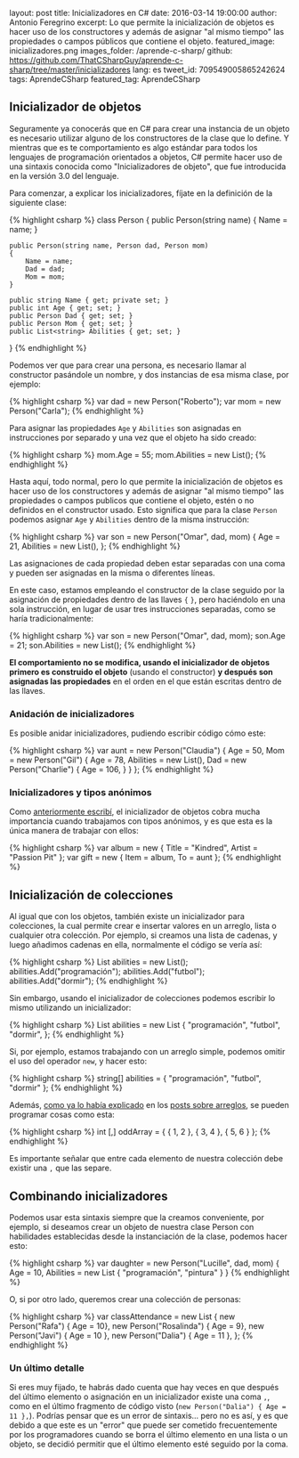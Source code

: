 layout: post
title: Inicializadores en C#
date: 2016-03-14 19:00:00
author: Antonio Feregrino
excerpt: Lo que permite la inicialización de objetos es hacer uso de los constructores y además de asignar &quot;al mismo tiempo&quot; las propiedades o campos públicos que contiene el objeto.
featured_image: inicializadores.png
images_folder: /aprende-c-sharp/
github: https://github.com/ThatCSharpGuy/aprende-c-sharp/tree/master/inicializadores
lang: es
tweet_id: 709549005865242624
tags: AprendeCSharp
featured_tag: AprendeCSharp

## Inicializador de objetos  
Seguramente ya conocerás que en C# para crear una instancia de un objeto es necesario utilizar alguno de los constructores de la clase que lo define. Y mientras que es te comportamiento es algo estándar para todos los lenguajes de programación orientados a objetos, C# permite hacer uso de  una sintaxis conocida como "Inicializadores de objeto", que fue introducida en la versión 3.0 del lenguaje.

Para comenzar, a explicar los inicializadores, fíjate en la definición de la siguiente clase:

{% highlight csharp %}
class Person
{
    public Person(string name)
    {
        Name = name;
    }
    
    public Person(string name, Person dad, Person mom)
    {
        Name = name;
        Dad = dad;
        Mom = mom;
    }
    
    public string Name { get; private set; }
    public int Age { get; set; }
    public Person Dad { get; set; }
    public Person Mom { get; set; }
    public List<string> Abilities { get; set; }
}
{% endhighlight %}

Podemos ver que para crear una persona, es necesario llamar al constructor pasándole un nombre, y dos instancias de esa misma clase, por ejemplo:

{% highlight csharp %}
var dad = new Person("Roberto");
var mom = new Person("Carla");
{% endhighlight %}

Para asignar las propiedades `Age` y `Abilities` son asignadas en instrucciones por separado y una vez que el objeto ha sido creado:

{% highlight csharp %}
mom.Age = 55;
mom.Abilities = new List<string>();
{% endhighlight %}

Hasta aquí, todo normal, pero lo que permite la inicialización de objetos es hacer uso de los constructores y además de asignar "al mismo tiempo" las propiedades o campos publicos que contiene el objeto, estén o no definidos en el constructor usado. Esto significa que para la clase `Person` podemos asignar `Age` y `Abilities` dentro de la misma instrucción:

{% highlight csharp %}
var son = new Person("Omar", dad, mom) 
{ 
    Age = 21, 
    Abilities = new List<string>(), 
};
{% endhighlight %}  

Las asignaciones de cada propiedad deben estar separadas con una coma y pueden ser asignadas en la misma o diferentes líneas.

En este caso, estamos empleando el constructor de la clase seguido por la asignación de propiedades dentro de las llaves `{` `}`, pero haciéndolo en una sola instrucción, en lugar de usar tres instrucciones separadas, como se haría tradicionalmente:

{% highlight csharp %}
var son = new Person("Omar", dad, mom);
son.Age = 21;
son.Abilities = new List<string>();
{% endhighlight %}

**El comportamiento no se modifica, usando el inicializador de objetos primero es construido el objeto** (usando el constructor) **y después son asignadas las propiedades** en el orden en el que están escritas dentro de las llaves.

### Anidación de inicializadores  
Es posible anidar inicializadores, pudiendo escribir código cómo este:

{% highlight csharp %}
var aunt = new Person("Claudia")
{
    Age = 50,
    Mom = new Person("Gil")
    {
        Age = 78,
        Abilities = new List<string>(),
        Dad = new Person("Charlie")
        {
            Age = 106,
        }
    }
};
{% endhighlight %}

### Inicializadores y tipos anónimos
Como <a href="http://thatcsharpguy.com/post/anonimos-en-c-sharp/">anteriormente escribí</a>, el inicializador de objetos cobra mucha importancia cuando trabajamos con tipos anónimos, y es que esta es la única manera de trabajar con ellos:

{% highlight csharp %}
var album = new { Title = "Kindred", Artist = "Passion Pit" };
var gift = new { Item = album, To = aunt };
{% endhighlight %}

## Inicialización de colecciones  
Al igual que con los objetos, también existe un inicializador para colecciones, la cual permite crear e insertar valores en un arreglo, lista o cualquier otra colección. Por ejemplo, si creamos una lista de cadenas, y luego añadimos cadenas en ella, normalmente el código se vería así:

{% highlight csharp %}
List<string> abilities = new List<string>();
abilities.Add("programación");
abilities.Add("futbol");
abilities.Add("dormir");
{% endhighlight %}

Sin embargo, usando el inicializador de colecciones podemos escribir lo mismo utilizando un inicializador:

{% highlight csharp %}
List<string> abilities = new List<string> { "programación", "futbol", "dormir", };
{% endhighlight %}

Si, por ejemplo, estamos trabajando con un arreglo simple, podemos omitir el uso del operador `new`, y hacer esto:

{% highlight csharp %}
string[] abilities = { "programación", "futbol", "dormir" };
{% endhighlight %}

Además, <a href="http://thatcsharpguy.com/post/arreglos-en-c-sharp-parte-1/">como ya lo había explicado</a> en los <a href="http://thatcsharpguy.com/post/arreglos-en-c-sharp-parte-2/">posts sobre arreglos</a>, se pueden programar cosas como esta:

{% highlight csharp %}
int [,] oddArray =  { { 1, 2 }, { 3, 4 }, { 5, 6 } };
{% endhighlight %}

Es importante señalar que entre cada elemento de nuestra colección debe existir una `,` que las separe.

## Combinando inicializadores  
Podemos usar esta sintaxis siempre que la creamos conveniente, por ejemplo, si deseamos crear un objeto de nuestra clase Person con habilidades establecidas desde la instanciación de la clase, podemos hacer esto:

{% highlight csharp %}
var daughter = new Person("Lucille", dad, mom)
{
    Age = 10,
    Abilities = new List<string>
    {
        "programación",
        "pintura"
    }
}
{% endhighlight %}

O, si por otro lado, queremos crear una colección de personas:

{% highlight csharp %}
var classAttendance = new List<Person>
{
    new Person("Rafa") { Age = 10},
    new Person("Rosalinda") { Age = 9},
    new Person("Javi") { Age = 10 },
    new Person("Dalia") { Age = 11 },
};
{% endhighlight %}

### Un último detalle
Si eres muy fijado, te habrás dado cuenta que hay veces en que después del último elemento o asignación en un inicializador existe una coma `,`, como en el último fragmento de código visto (`new Person("Dalia") { Age = 11 },`). Podrías pensar que es un error de sintaxis... pero no es así, y es que debido a que este es un "error" que puede ser cometido frecuentemente por los programadores cuando se borra el último elemento en una lista o un objeto, se decidió permitir que el último elemento esté seguido por la coma.
